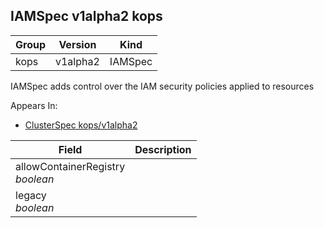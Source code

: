 ## IAMSpec v1alpha2 kops

Group        | Version     | Kind
------------ | ---------- | -----------
kops | v1alpha2 | IAMSpec



IAMSpec adds control over the IAM security policies applied to resources

<aside class="notice">
Appears In:

<ul> 
<li><a href="#clusterspec-v1alpha2-kops">ClusterSpec kops/v1alpha2</a></li>
</ul></aside>

Field        | Description
------------ | -----------
allowContainerRegistry <br /> *boolean*    | 
legacy <br /> *boolean*    | 


